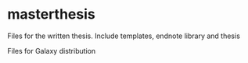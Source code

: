 masterthesis
============
Files for the written thesis.
Include templates, endnote library and thesis

Files for Galaxy distribution
